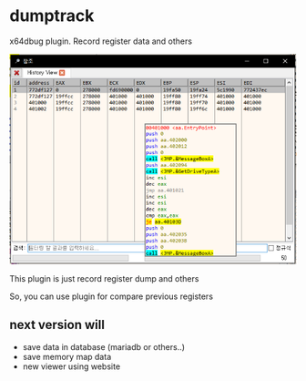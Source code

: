 
# dumptrack
x64dbug plugin.
Record register data and others

![image](https://raw.githubusercontent.com/okdy/dumptrack/master/sample.png)

This plugin is just record register dump and others

So, you can use plugin for compare previous registers

## next version will

 - save data in database (mariadb or others..)
 - save memory map data
 - new viewer using website
